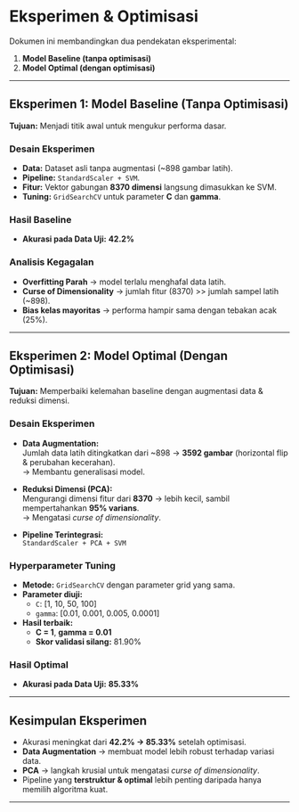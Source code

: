 # Eksperimen & Optimisasi

Dokumen ini membandingkan dua pendekatan eksperimental:  
1. **Model Baseline (tanpa optimisasi)**  
2. **Model Optimal (dengan optimisasi)**  

---

## Eksperimen 1: Model Baseline (Tanpa Optimisasi)

**Tujuan:** Menjadi titik awal untuk mengukur performa dasar.  

### Desain Eksperimen
- **Data:** Dataset asli tanpa augmentasi (~898 gambar latih).  
- **Pipeline:** `StandardScaler + SVM`.  
- **Fitur:** Vektor gabungan **8370 dimensi** langsung dimasukkan ke SVM.  
- **Tuning:** `GridSearchCV` untuk parameter **C** dan **gamma**.  

### Hasil Baseline
- **Akurasi pada Data Uji:** **42.2%**  

### Analisis Kegagalan
- **Overfitting Parah** → model terlalu menghafal data latih.  
- **Curse of Dimensionality** → jumlah fitur (8370) >> jumlah sampel latih (~898).  
- **Bias kelas mayoritas** → performa hampir sama dengan tebakan acak (25%).  

---

## Eksperimen 2: Model Optimal (Dengan Optimisasi)

**Tujuan:** Memperbaiki kelemahan baseline dengan augmentasi data & reduksi dimensi.  

### Desain Eksperimen
- **Data Augmentation:**  
  Jumlah data latih ditingkatkan dari ~898 → **3592 gambar** (horizontal flip & perubahan kecerahan).  
  → Membantu generalisasi model.  

- **Reduksi Dimensi (PCA):**  
  Mengurangi dimensi fitur dari **8370** → lebih kecil, sambil mempertahankan **95% varians**.  
  → Mengatasi *curse of dimensionality*.  

- **Pipeline Terintegrasi:**  
  `StandardScaler + PCA + SVM`  

### Hyperparameter Tuning
- **Metode:** `GridSearchCV` dengan parameter grid yang sama.  
- **Parameter diuji:**  
  - `C`: [1, 10, 50, 100]  
  - `gamma`: [0.01, 0.001, 0.005, 0.0001]  
- **Hasil terbaik:**  
  - **C = 1**, **gamma = 0.01**  
  - **Skor validasi silang:** 81.90%  

### Hasil Optimal
- **Akurasi pada Data Uji:** **85.33%**  

---

## Kesimpulan Eksperimen
- Akurasi meningkat dari **42.2% → 85.33%** setelah optimisasi.  
- **Data Augmentation** → membuat model lebih robust terhadap variasi data.  
- **PCA** → langkah krusial untuk mengatasi *curse of dimensionality*.  
- Pipeline yang **terstruktur & optimal** lebih penting daripada hanya memilih algoritma kuat.  

---